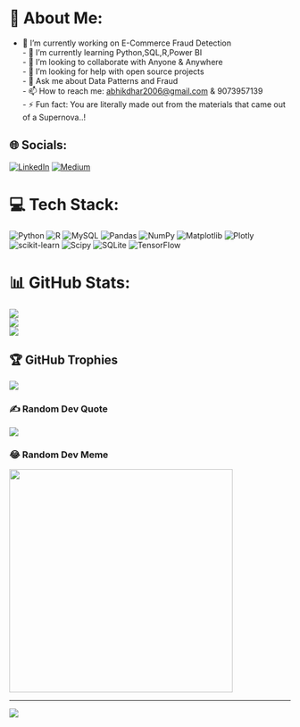 # 💫 About Me:
 - 🔭 I’m currently working on E-Commerce Fraud Detection<br>- 🌱 I’m currently learning Python,SQL,R,Power BI<br>- 👯 I’m looking to collaborate with Anyone & Anywhere<br>- 🤔 I’m looking for help with open source projects<br>- 💬 Ask me about Data Patterns and Fraud<br>- 📫 How to reach me: abhikdhar2006@gmail.com & 9073957139<br>- ⚡ Fun fact: You are literally made out from the materials that came out of a Supernova..!


## 🌐 Socials:
[![LinkedIn](https://img.shields.io/badge/LinkedIn-%230077B5.svg?logo=linkedin&logoColor=white)](https://linkedin.com/in/abhik-dhar-70857322) [![Medium](https://img.shields.io/badge/Medium-12100E?logo=medium&logoColor=white)](https://medium.com/@@abhikdhar2006) 

# 💻 Tech Stack:
![Python](https://img.shields.io/badge/python-3670A0?style=for-the-badge&logo=python&logoColor=ffdd54) ![R](https://img.shields.io/badge/r-%23276DC3.svg?style=for-the-badge&logo=r&logoColor=white) ![MySQL](https://img.shields.io/badge/mysql-%2300000f.svg?style=for-the-badge&logo=mysql&logoColor=white) ![Pandas](https://img.shields.io/badge/pandas-%23150458.svg?style=for-the-badge&logo=pandas&logoColor=white) ![NumPy](https://img.shields.io/badge/numpy-%23013243.svg?style=for-the-badge&logo=numpy&logoColor=white) ![Matplotlib](https://img.shields.io/badge/Matplotlib-%23ffffff.svg?style=for-the-badge&logo=Matplotlib&logoColor=black) ![Plotly](https://img.shields.io/badge/Plotly-%233F4F75.svg?style=for-the-badge&logo=plotly&logoColor=white) ![scikit-learn](https://img.shields.io/badge/scikit--learn-%23F7931E.svg?style=for-the-badge&logo=scikit-learn&logoColor=white) ![Scipy](https://img.shields.io/badge/SciPy-%230C55A5.svg?style=for-the-badge&logo=scipy&logoColor=%white) ![SQLite](https://img.shields.io/badge/sqlite-%2307405e.svg?style=for-the-badge&logo=sqlite&logoColor=white) ![TensorFlow](https://img.shields.io/badge/TensorFlow-%23FF6F00.svg?style=for-the-badge&logo=TensorFlow&logoColor=white)
# 📊 GitHub Stats:
![](https://github-readme-stats.vercel.app/api?username=abhdhar-1618&theme=dark&hide_border=false&include_all_commits=true&count_private=true)<br/>
![](https://github-readme-streak-stats.herokuapp.com/?user=abhdhar-1618&theme=dark&hide_border=false)<br/>
![](https://github-readme-stats.vercel.app/api/top-langs/?username=abhdhar-1618&theme=dark&hide_border=false&include_all_commits=true&count_private=true&layout=compact)

## 🏆 GitHub Trophies
![](https://github-profile-trophy.vercel.app/?username=abhdhar-1618&theme=radical&no-frame=false&no-bg=false&margin-w=4)

### ✍️ Random Dev Quote
![](https://quotes-github-readme.vercel.app/api?type=horizontal&theme=radical)

### 😂 Random Dev Meme
<img src='https://randommeme-five.vercel.app/' style="height: 400px;"/>

---
[![](https://visitcount.itsvg.in/api?id=abhdhar-1618&icon=0&color=0)](https://visitcount.itsvg.in)

<!-- Proudly created with GPRM ( https://gprm.itsvg.in ) -->
